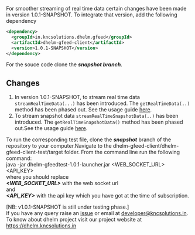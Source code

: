 For smoother streaming of real time data certain changes have been made in version 1.0.1-SNAPSHOT. To integrate that version, add the following dependency 
```xml
<dependency>
  <groupId>in.kncsolutions.dhelm.gfeed</groupId>
  <artifactId>dhelm-gfeed-client</artifactId>
  <version>1.0.1-SNAPSHOT</version>
</dependency>
```
For the souce code clone the ***snapshot branch***.
## Changes
1. In version 1.0.1-SNAPSHOT, to stream real time data `streamRealTimeData(...)` has been introduced. The `getRealTimeData(..)` method has been phased out. See the usage guide [here](https://github.com/kncsolutions/dhelm-gfeed-java-client/wiki/Subscribe-to-realtime-data#changelog).
2. To stream snapshot data `streamRealTimeSnapshotData(..)` has been introduced. The `getRealTimeSnapshotData()` method has been phased out.See the usage guide [here](https://github.com/kncsolutions/dhelm-gfeed-java-client/wiki/Subscribe-to-realtime-snapshot-data#changelog).

To run the corresponding test file, clone the ***snapshot*** branch of the repository to your computer.Navigate to the dhelm-gfeed-client/dhelm-gfeed-client-test/target folder.
From the command line run the following command:<br/>
java -jar dhelm-gfeedtest-1.0.1-launcher.jar <WEB_SOCKET_URL> <API_KEY><br/>
where you should replace<br/>
_**<WEB_SOCKET_URL>**_ with the web socket url<br/>
and<br/>
_**<API_KEY>**_ with the api key which you have got at the time of subscription.<br/>

[NB: v1.0.1-SNAPSHOT is still under testing phase.]<br/>
If you have any query raise an [issue](https://github.com/kncsolutions/dhelm-gfeed-client/issues) or email at developer@kncsolutions.in.
To know about dhelm project visit our project website at https://dhelm.kncsolutions.in